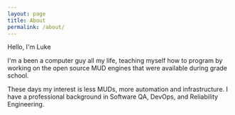 ```yaml
---
layout: page
title: About
permalink: /about/
---
```


Hello, I'm Luke

I'm a been a computer guy all my life, teaching myself how to program by working on the open source MUD engines that
were available during grade school.

These days my interest is less MUDs, more automation and infrastructure. I have a professional background in Software
QA, DevOps, and Reliability Engineering.

